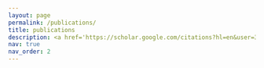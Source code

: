```yaml
---
layout: page
permalink: /publications/
title: publications
description: <a href='https://scholar.google.com/citations?hl=en&user=33ZWJmEAAAAJ'>Larry Heck's Google Scholar Page</a>
nav: true
nav_order: 2
---
```


<!-- _pages/publications.md -->

<!-- Bibsearch Feature 

{% include bib_search.liquid %}

<div class="publications">

{% bibliography %}

</div>
-->